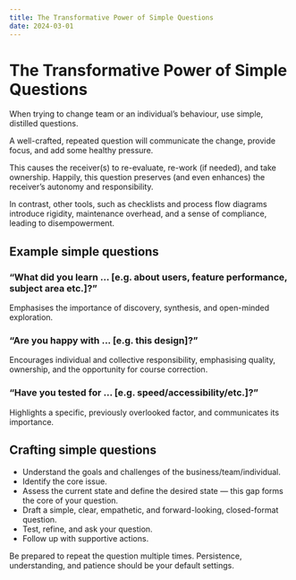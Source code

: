 ```yaml
---
title: The Transformative Power of Simple Questions
date: 2024-03-01
---
```


# The Transformative Power of Simple Questions
When trying to change team or an individual’s behaviour, use simple, distilled questions.

A well-crafted, repeated question will communicate the change, provide focus, and add some healthy pressure.

This causes the receiver(s) to re-evaluate, re-work (if needed), and take ownership. Happily, this question preserves (and even enhances) the receiver’s autonomy and responsibility.

In contrast, other tools, such as checklists and process flow diagrams introduce rigidity, maintenance overhead, and a sense of compliance, leading to disempowerment.

## Example simple questions
### “What did you learn ... [e.g. about users, feature performance, subject area etc.]?”
Emphasises the importance of discovery, synthesis, and open-minded exploration.

### “Are you happy with ... [e.g. this design]?”
Encourages individual and collective responsibility, emphasising quality, ownership, and the opportunity for course correction.

### “Have you tested for ... [e.g. speed/accessibility/etc.]?”
Highlights a specific, previously overlooked factor, and communicates its importance.

## Crafting simple questions

- Understand the goals and challenges of the business/team/individual.
- Identify the core issue.
- Assess the current state and define the desired state — this gap forms the core of your question.
- Draft a simple, clear, empathetic, and forward-looking, closed-format question.
- Test, refine, and ask your question.
- Follow up with supportive actions.

Be prepared to repeat the question multiple times. Persistence, understanding, and patience should be your default settings.
